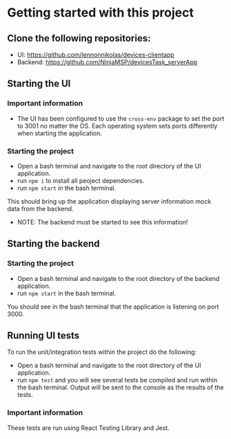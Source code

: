 # Getting started with this project

## Clone the following repositories:
- UI: https://github.com/lennonnikolas/devices-clientapp
- Backend: https://github.com/NinjaMSP/devicesTask_serverApp 

## Starting the UI
### Important information
- The UI has been configured to use the `cross-env` package to set the port to 3001 no matter the OS. Each operating system sets ports differently when starting the application.

### Starting the project
- Open a bash terminal and navigate to the root directory of the UI application.
- run `npm i` to install all peoject dependencies.
- run `npm start` in the bash terminal.

This should bring up the application displaying server information mock data from the backend.

- NOTE: The backend must be started to see this information!


## Starting the backend
### Starting the project
- Open a bash terminal and navigate to the root directory of the backend application.
- run `npm start` in the bash terminal.

You should see in the bash terminal that the application is listening on port 3000. 

## Running UI tests
To run the unit/integration tests within the project do the following:
- Open a bash terminal and navigate to the root directory of the UI application.
- run `npm test` and you will see several tests be compiled and run within the bash terminal. Output will be sent to the console as the results of the tests. 

### Important information
These tests are run using React Testing Library and Jest.